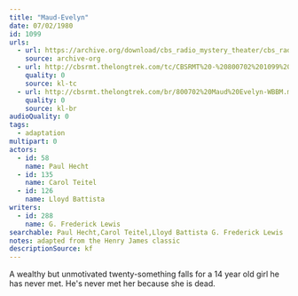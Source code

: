 ```yaml
---
title: "Maud-Evelyn"
date: 07/02/1980
id: 1099
urls: 
  - url: https://archive.org/download/cbs_radio_mystery_theater/cbs_radio_mystery_theater-1051-1100.zip/cbs_radio_mystery_theater-1051-1100%2Fcbsrmt_1099_maud_evelyn.mp3
    source: archive-org
  - url: http://cbsrmt.thelongtrek.com/tc/CBSRMT%20-%20800702%201099%20Maud-Evelyn_tc.mp3
    quality: 0
    source: kl-tc
  - url: http://cbsrmt.thelongtrek.com/br/800702%20Maud%20Evelyn-WBBM.mp3
    quality: 0
    source: kl-br
audioQuality: 0
tags: 
  - adaptation
multipart: 0
actors:  
  - id: 58
    name: Paul Hecht  
  - id: 135
    name: Carol Teitel  
  - id: 126
    name: Lloyd Battista
writers:  
  - id: 288
    name: G. Frederick Lewis
searchable: Paul Hecht,Carol Teitel,Lloyd Battista G. Frederick Lewis
notes: adapted from the Henry James classic
descriptionSource: kf
---
```

A wealthy but unmotivated twenty-something falls for a 14 year old girl he has never met. He's never met her because she is dead.